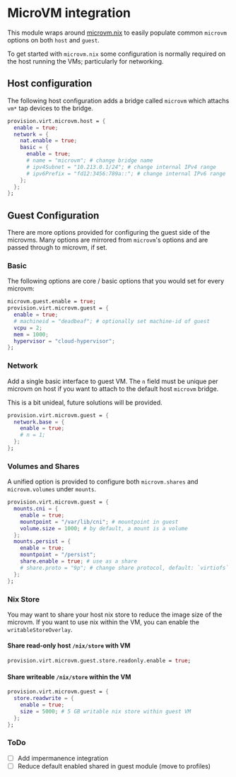 # MicroVM integration

This module wraps around [microvm.nix](https://github.com/astro/microvm.nix) to
easily populate common `microvm` options on both `host` and `guest`.

To get started with `microvm.nix` some configuration is normally required on the host
running the VMs; particularly for networking.

## Host configuration

The following host configuration adds a bridge called `microvm` which attachs
`vm*` tap devices to the bridge.

```nix
provision.virt.microvm.host = {
  enable = true;
  network = {
    nat.enable = true;
    basic = {
      enable = true;
      # name = "microvm"; # change bridge name
      # ipv4Subnet = "10.213.0.1/24"; # change internal IPv4 range
      # ipv6Prefix = "fd12:3456:789a::"; # change internal IPv6 range
    };
  };
};
```

## Guest Configuration

There are more options provided for configuring the guest side of the microvms.
Many options are mirrored from `microvm`'s options and are passed through to microvm, if set.

### Basic

The following options are core / basic options that you would set for every microvm:
```nix
microvm.guest.enable = true;
provision.virt.microvm.guest = {
  enable = true;
  # machineid = "deadbeaf"; # optionally set machine-id of guest
  vcpu = 2;
  mem = 1000;
  hypervisor = "cloud-hypervisor";
};
```

### Network

Add a single basic interface to guest VM. The `n` field must be unique per microvm on host
if you want to attach to the default host `microvm` bridge.

This is a bit unideal, future solutions will be provided.

```nix
provision.virt.microvm.guest = {
  network.base = {
    enable = true;
    # n = 1;
  };
};
```

### Volumes and Shares

A unified option is provided to configure both `microvm.shares` and `microvm.volumes` under
`mounts`.

```nix
provision.virt.microvm.guest = {
  mounts.cni = {
    enable = true;
    mountpoint = "/var/lib/cni"; # mountpoint in guest
    volume.size = 1000; # by default, a mount is a volume
  };
  mounts.persist = {
    enable = true;
    mountpoint = "/persist";
    share.enable = true; # use as a share
    # share.proto = "9p"; # change share protocol, default: `virtiofs`
  };
};
```

### Nix Store

You may want to share your host nix store to reduce the image size of the microvm.
If you  want to use nix within the VM, you can enable the `writableStoreOverlay`.

#### Share read-only host `/nix/store` with VM

```nix
provision.virt.microvm.guest.store.readonly.enable = true;
```

#### Share writeable `/nix/store` within the VM

```nix
provision.virt.microvm.guest = {
  store.readwrite = {
    enable = true;
    size = 5000; # 5 GB writable nix store within guest VM
  };
};
```

### ToDo

  - [ ] Add impermanence integration
  - [ ] Reduce default enabled shared in guest module (move to profiles)
